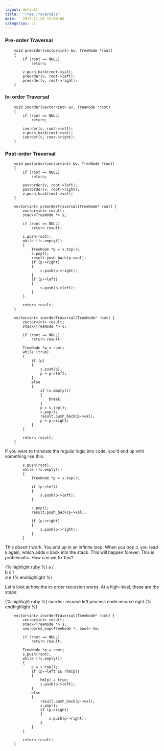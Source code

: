 ```yaml
---
layout: default
title:  "Tree Traversals"
date:   2017-11-26 12:50:00
categories: cs
---
```


### Pre-order Traversal
```
    void preorder(vector<int> &v, TreeNode *root)
    {
        if (root == NULL)
            return;
        
        v.push_back(root->val);
        preorder(v, root->left);
        preorder(v, root->right);
    }
```

### In-order Traversal
```
    void inorder(vector<int> &v, TreeNode *root)
    {
        if (root == NULL)
            return;

        inorder(v, root->left);
        v.push_back(root->val);
        inorder(v, root->right);
    }
```

### Post-order Traversal
```
    void postorder(vector<int> &v, TreeNode *root)
    {
        if (root == NULL)
            return;
     
        postorder(v, root->left);
        postorder(v, root->right);
        v.push_back(root->val);
    }
```

```
    vector<int> preorderTraversal(TreeNode* root) {
        vector<int> result;
        stack<TreeNode *> s;
        
        if (root == NULL)
            return result;
        
        s.push(root);
        while (!s.empty())
        {
            TreeNode *p = s.top();
            s.pop();
            result.push_back(p->val);
            if (p->right)
            {
                s.push(p->right);
            }
            if (p->left)
            {
                s.push(p->left);
            }
        }
        
        return result;
    }
```

```
    vector<int> inorderTraversal(TreeNode* root) {
        vector<int> result;
        stack<TreeNode *> s;
        
        if (root == NULL)
            return result;
        
        TreeNode *p = root;
        while (true)
        {
            if (p)
            {
                s.push(p);
                p = p->left;
            }
            else
            {
                if (s.empty())
                {
                    break;
                }
                p = s.top();
                s.pop();
                result.push_back(p->val);
                p = p->right;
            }
        }
        
        return result;
    }
```

If you were to translate the regular logic into code, you'd end up with something like this.
```
        s.push(root);
        while (!s.empty())
        {
            TreeNode *p = s.top();

            if (p->left)
            {
                s.push(p->left);
            }

            s.pop();
            result.push_back(p->val);

            if (p->right)
            {
                s.push(p->right);
            }
        }
```
This doesn't work. You end up in an infinite loop. When you pop `d`, you read `b` again, which adds `d` back into the stack. This 
will happen forever. This is problematic. How can we fix this?

{% highlight ruby %} 
    a
   / \
  b   c
 / \
d   e
{% endhighlight %}

Let's look at how the in-order recursion works. At a high-level, these are the steps:

{% highlight ruby %} 
inorder:
    recurse left
    process node
    recurse right
{% endhighlight %}
```
    vector<int> inorderTraversal(TreeNode* root) {
        vector<int> result;
        stack<TreeNode *> s;
        unordered_map<TreeNode *, bool> hm;
        
        if (root == NULL)
            return result;
        
        TreeNode *p = root;
        s.push(root);
        while (!s.empty())
        {
            p = s.top();
            if (p->left && !hm[p])
            {
                hm[p] = true;
                s.push(p->left);
            }
            else
            {
                result.push_back(p->val);
                s.pop();
                if (p->right)
                {
                    s.push(p->right);
                }
            }
        }
        
        return result;
    }
```
